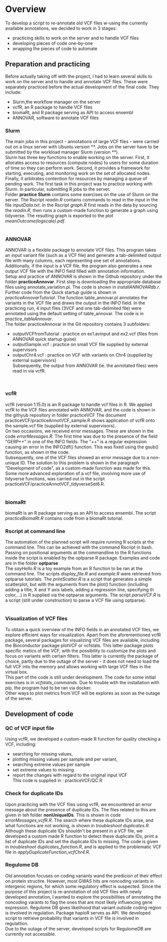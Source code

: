 # Overview

To develop a script to re-annotate old VCF files w-using the currently available annotations, we decided to work in 3 stages:
- practicing skills to work on the server and to handle VCF files
- developing pieces of code one-by-one
- wrapping the pieces of code to automate

## Preparation and practicing
Before actually taking off with the project, I had to learn several skills to work on the server and to handle and annotate VCF files. These were separately practiced before the actual development of the final code. They include:
- Slurm,the workflow manager on the server
-	vcfR, an R package to handle VCF files
-	biomaRt, and R package serving as API to access ensembl
-	ANNOVAR, software to annotate VCF files


### Slurm
The main jobs in this project - annotations of large VCF files - were carried out on a linux server with Ubuntu version **. Jobs on the server have to be submitted by the workload manager Slurm (version **). <br>
Slurm has three key functions to enable working on the server. First, it allocates access to resources (compute nodes) to users for some duration of time so they can perform work. Second, it provides a framework for starting, executing, and monitoring work on the set of allocated nodes. Finally, it arbitrates contention for resources by managing a queue of pending work.
The first task in this project was to practice working with Slurm. In particular, submitting R jobs to the server.<br>
Folder **practice Slurm** contains some exercises on the use of Slurm on the server. The Rscript *readin.R* contains commands to read in the input in the file *inputData.txt*. In the Rscript *graph.R* first reads in the data by sourcing the *readin.R*, then runs a custom-made function to generate a graph using tidyverse. The resulting graph is exported to the plot *meanOutcome(logscale).pdf*.<br>
<br>

### ANNOVAR
ANNOVAR is a flexible package to annotate VCF files. This program takes an input variant file (such as a VCF file) and generate a tab-delimited output file with many columns, each representing one set of annotations. Additionally, if the input is a VCF file, the program also generates a new output VCF file with the INFO field filled with annotation information. <br>
Setup and practice of ANNOVAR is shown in the Github repository under the folder **practiceAnnovar**. First step is downloading the appropriate database files using annotate_variation.pl. The code is shown in *installANNOVARdb.r*. Further code from the Quick startup guide is shown in *practiceAnnovarTutorial*.
The function table_annovar.pl annotates the variants in the VCF file and draws the output in the INFO field. In the practicing run, 4 input files (3VCF and one tab-delimited file) were annotated using the default setting of table_annovar. The code is in *practice_tableAnnovar*.<br>
The folder practiceAnnovar in the Git repository contains 3 subfolders:
- outputVCFfromTutorial : practice on ex1.avinput and ex2.vcf (files from ANNOVAR quick startup guise)
- outputSample.vcf : practice on small VCF file supplied by external supervisors
- outputChr4.vcf : practice on VCF with variants on Chr4 (supplied by external supervisors)<br>
Subsequently, the output from ANNOVAR (ie. the annotated files) were read in via vcfR.<br>
<br>

### vcfR
vcfR (version 1.15.0) is an R package to handle vcf files in R. We applied vcfR to the VCF files annotated with ANNOVAR, and the code is shown in the githyub repository in folder practiceVCF The document practiceVCF/practiceAnnotVCF_sample.R shows application of vcfR onto the sample.vcf file (supplied by external supervisors).<br>
On two occasions, we received error messages. These are shown in the code *errorMessages.R*. The first time was due to the presence of the field "GERP++" in one of the INFO fields. The "++" is a regular expression causing an error in the INFO2df() function. This was fixed using the gsub() function, as shown in the code.<br> Subsequently, one of the VCF files showed an error message due to a non-unique ID. The solution to this problem is shown in the paragraph "Development of code", as a custom-made function was made for this.
Some more advanced exploration of a vcf file, involving more use of tidyverse functions, was carried out in the script practiceVCF/practiceAnnotVCF_tidyverseSet6.R.<br>
<br>

### biomaRt
biomaRt is an R package serving as an API to access ensembl. The script *practiceBiomaRt.R* contains code from a biomaRt tutorial.<br> 

### Rscript at command line
The automation of the planned script will require running R scripts at the command line. This can be achieved with the command Rscript in bash. Passing on positional arguments at the commandline to the R functions inside the script is enabled by the optparse R package. Examples and code are in the folder **optparse**<br>
The *sayHello.R* is a toy example from an R function to be ran at the command line. The scripts *display_file.R* and *example.R* were retrieved from optparse tutorials. The *printScatter.R* is a script that generates a simple scatterplot, but with the arguments from the plot() function (including adding a title, X and Y axis labels, adding a regression line, specifying th color,...) in R supplied via the optparse arguments. The script *parseVCF.R* is a script (still under construction) to parse a VCF file using optparse).<br>
<br>
### Visualization of VCF files
To obtain a quick overview of the INFO fields in an annotated VCF files, we explore efficient ways for visualization. Apart from the aforementioned vcfR package, several packages for visualizing VCF files are available, including the Bioconductor package plotVCF or vcfstats. This latter package plots specific metics of the VCF, with the possibility to customize the plots and focus on variants with certain filters. This latter is currently the package of choice, partly due to the outage of the server - it does not need to load the full VCF into the memory and allows working with large VCF files in the virtual box.<br>
This part of the code is still under development. The code for some initial exercises is in *vcfstats_commands*. Due to trouble with the installation with pip, the program had to be ran via docker. <br>
Other ways to plot metrics from VCF will be explores as soon as the outage of the server.



## Development of code
### QC of VCF input file
Using vcfR, we developed a custom-made R function for quality checking a VCF, including: 
- searching for missing values,
- plotting missing values per sample and per variant,
- searching extreme values per sample
- set extreme values to missing
- report the changes with regard to the original input VCF<br>
This code is supplied in : practiceVCF/QC.R

### Check for duplicate IDs
Upon practicing with the VCF files using vcfR, we encountered an error message about the presence of duplicate IDs. The files related to this are given in teh folder **nonUniqueIDs**. This is shown in code *errorMessages_vcfR.R*. The search where these duplicate IDs arise, and what functions are not working, is shown in *troubleshoot duplicates.R*. Although these duplicate IDs shouldn't be present in a VCF file, we developed a custom made R function to detect these duplicate IDs, print a list of duplicate IDs and set the duplicate IDs to missing. The code is given in *troubleshoot duplicates_function.R*, and is applied to the problematic VCF file in *applyDuplicateFunction_vcfChr4.R*.

### Regulome DB
Old annotation focuses on coding variants wand the predicion of their effect on protein structire. However, most GWAS hits are noncoding variants in intergenic regions, for which some regulatory effect is suspected. Since the purpose of this project is re-annotation of old VCF files with newly developed annotation, I wanted to explore the possibilities of annotating the noncoding varants to flag the ones that are most likely influencing gene expression. Regulome DB gives likelihood that variant outside coding region is involved in regulation. Package haploR serves as API. We developed script to retrieve probability that variants in VCF file is involved in regulattion.<br>
Due to the outage of the server, developed scripts for RegulomeDB are currently not accessible.<br>
